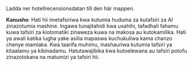 Ladda ner hotellrecensionsdatan till den här mappen.

**Kanusho**:
Hati hii imetafsiriwa kwa kutumia huduma za kutafsiri za AI zinazotumia mashine. Ingawa tunajitahidi kwa usahihi, tafadhali fahamu kuwa tafsiri za kiotomatiki zinaweza kuwa na makosa au kutokamilika. Hati ya awali katika lugha yake asilia inapaswa kuchukuliwa kama chanzo chenye mamlaka. Kwa taarifa muhimu, inashauriwa kutumia tafsiri ya kitaalamu ya kibinadamu. Hatutawajibika kwa kutoelewana au tafsiri potofu zinazotokana na matumizi ya tafsiri hii.